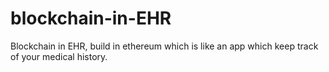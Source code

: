 # blockchain-in-EHR
Blockchain in EHR, build in ethereum which is like an app which keep track of your medical history.
